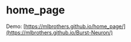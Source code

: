 # home_page

Demo: [https://mlbrothers.github.io/home_page/](https://mlbrothers.github.io/Burst-Neuron/)
